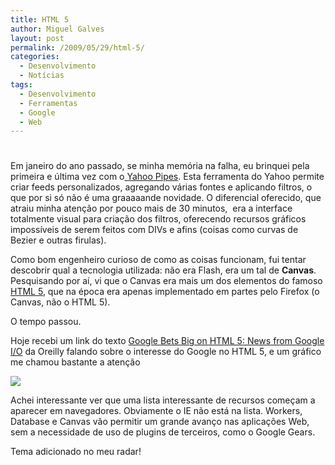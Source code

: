 ```yaml
---
title: HTML 5
author: Miguel Galves
layout: post
permalink: /2009/05/29/html-5/
categories:
  - Desenvolvimento
  - Notícias
tags:
  - Desenvolvimento
  - Ferramentas
  - Google
  - Web
---
```

# 

Em janeiro do ano passado, se minha memória na falha, eu brinquei pela primeira e última vez com o[ Yahoo Pipes][1]. Esta ferramenta do Yahoo permite criar feeds personalizados, agregando várias fontes e aplicando filtros, o que por si só não é uma graaaaande novidade. O diferencial oferecido, que atraiu minha atenção por pouco mais de 30 minutos,  era a interface totalmente visual para criação dos filtros, oferecendo recursos gráficos impossíveis de serem feitos com DIVs e afins (coisas como curvas de Bezier e outras firulas).

 [1]: http://pipes.yahoo.com

Como bom engenheiro curioso de como as coisas funcionam, fui tentar descobrir qual a tecnologia utilizada: não era Flash, era um tal de **Canvas**. Pesquisando por aí, vi que o Canvas era mais um dos elementos do famoso [HTML 5][2], que na época era apenas implementado em partes pelo Firefox (o Canvas, não o HTML 5).

 [2]: http://www.whatwg.org/specs/web-apps/current-work/multipage/index.html#contents

O tempo passou.

Hoje recebi um link do texto [Google Bets Big on HTML 5: News from Google I/O][3] da Oreilly falando sobre o interesse do Google no HTML 5, e um gráfico me chamou bastante a atenção

 [3]: http://radar.oreilly.com/2009/05/google-bets-big-on-html-5.html

![][4]

 [4]: http://radar.oreilly.com/upload/2009/05/html5.png

Achei interessante ver que uma lista interessante de recursos começam a aparecer em navegadores. Obviamente o IE não está na lista. Workers, Database e Canvas vão permitir um grande avanço nas aplicações Web, sem a necessidade de uso de plugins de terceiros, como o Google Gears.

Tema adicionado no meu radar!